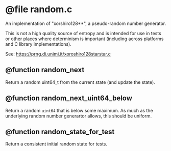 # @file random.c

An implementation of "xorshiro128**", a pseudo-random number
generator.

This is not a high quality source of entropy and is intended for
use in tests or other places where determinism is important
(including across platforms and C library implementations).

See: https://prng.di.unimi.it/xoroshiro128starstar.c
 
## @function random_next

Return a random uint64_t from the current state (and update the
state).
 
## @function random_next_uint64_below

Return a random `uint64` that is below some maximum. As much as the
underlying random number generartor allows, this should be uniform.
 
## @function random_state_for_test

Return a consistent initial random state for tests.
 
